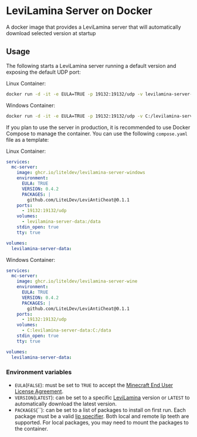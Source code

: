 # LeviLamina Server on Docker

A docker image that provides a LeviLamina server that will automatically download selected version at startup 

## Usage

The following starts a LeviLamina server running a default version and exposing the default UDP port:

Linux Container:
```sh
docker run -d -it -e EULA=TRUE -p 19132:19132/udp -v levilamina-server-data:/data ghcr.io/liteldev/levilamina-server-wine
```

Windows Container:
```sh
docker run -d -it -e EULA=TRUE -p 19132:19132/udp -v C:/levilamina-server-data:C:/data ghcr.io/liteldev/levilamina-server-windows
```

If you plan to use the server in production, it is recommended to use Docker Compose to manage the container. You can use the following `compose.yaml` file as a template:

Linux Container:
```yml
services:
  mc-server:
    image: ghcr.io/liteldev/levilamina-server-windows
    environment:
      EULA: TRUE
      VERSION: 0.4.2
      PACKAGES: |
        github.com/LiteLDev/LeviAntiCheat@0.1.1
    ports:
      - 19132:19132/udp
    volumes:
      - levilamina-server-data:/data
    stdin_open: true
    tty: true

volumes:
  levilamina-server-data:
```

Windows Container:
```yml
services:
  mc-server:
    image: ghcr.io/liteldev/levilamina-server-wine
    environment:
      EULA: TRUE
      VERSION: 0.4.2
      PACKAGES: |
        github.com/LiteLDev/LeviAntiCheat@0.1.1
    ports:
      - 19132:19132/udp
    volumes:
      - C:levilamina-server-data:C:/data
    stdin_open: true
    tty: true

volumes:
  levilamina-server-data:
```

### Environment variables

- `EULA`(`FALSE`): must be set to `TRUE` to accept the [Minecraft End User License Agreement](https://minecraft.net/terms).
- `VERSION`(`LATEST`): can be set to a specific [LeviLamina](https://github.com/LiteLDev/LeviLamina/tags) version or `LATEST` to automatically download the latest version.
- `PACKAGES`(``): can be set to a list of packages to install on first run. Each package must be a valid [lip specifier](https://docs.lippkg.com/commands/lip_install.html). Both local and remote lip teeth are supported. For local packages, you may need to mount the packages to the container.
